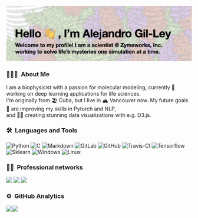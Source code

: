 ![Banner](https://raw.githubusercontent.com/alejogiley/alejogiley/main/header.png)

### 👨🏻‍💻 &nbsp;About Me

I am a biophysicist with a passion for molecular modeling, currently 🔭 working on deep learning applications for life sciences.\
I'm originally from 🏖️ Cuba, but I live in 🏔️ Vancouver now. My future goals 🌱 are improving my skills in Pytorch and NLP,\
and 💪🏼 creating stunning data visualizations with e.g. D3.js. 

### 🛠 &nbsp;Languages and Tools

![Python](http://img.shields.io/badge/-Python-000000?style=flat-square&logo=python&logoColor=ffffff)
![C](http://img.shields.io/badge/-C-000000?style=flat-square&logo=c&logoColor=ffffff)
![Markdown](https://img.shields.io/badge/-Markdown-808080?style=flat-square&logo=markdown)
![GitLab](https://img.shields.io/badge/-GitLab-808080?style=flat-square&logo=gitlab)
![GitHub](https://img.shields.io/badge/-GitHub-808080?style=flat-square&logo=github)
![Travis-CI](https://img.shields.io/badge/-Travis%20CI-dddddd?style=flat-square&logo=travis)
![Tensorflow](https://img.shields.io/badge/-Tensorflow-f5f5f5?style=flat-square&logo=tensorflow)
![Sklearn](https://img.shields.io/badge/-Scikit%20learn-f5f5f5?style=flat-square&logo=scikit-learn)
![Windows](https://img.shields.io/badge/-Windows-ffffff?style=flat-square&logo=windows&logoColor=000000)
![Linux](https://img.shields.io/badge/-Linux-ffffff?style=flat-square&logo=linux&logoColor=000000)

### 🤝🏻 &nbsp;Professional networks

<p align="center">

<a href="https://www.linkedin.com/in/alejandro-gilley"><img src="https://img.shields.io/badge/-alejandro%E2%80%93gilley-ffffff?style=flat-square&logo=linkedin&logoColor=blue"/></a>
<a href="https://twitter.com/alejogiley"><img src="https://img.shields.io/badge/-alejogiley-ffffff?style=flat-square&logo=Twitter&logoColor=blue"/></a>
<a href="https://scholar.google.com/citations?user=yxP3dUUAAAAJ&hl=en"><img src="https://img.shields.io/badge/-Gil%E2%80%93Ley%2C%20A-ffffff?style=flat-square&logo=Google-Scholar&logoColor=red"/></a>
</p>

### ⚙️ &nbsp;GitHub Analytics

<img height="137px" src="https://github-readme-stats.vercel.app/api?username=alejogiley&hide_title=true&hide_border=true&show_icons=true&include_all_commits=true&count_private=true&line_height=21&bg_color=f5f5f5" /><img height="137px" src="https://github-readme-stats.vercel.app/api/top-langs/?username=alejogiley&hide=html&hide_title=true&hide_border=true&layout=compact&langs_count=8&bg_color=f5f5f5" />
